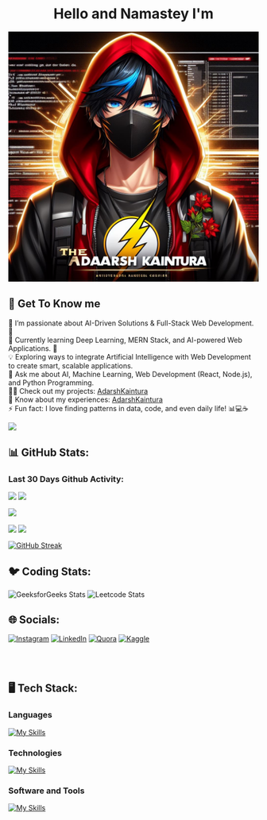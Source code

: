 <h1 align="center"> Hello and Namastey I'm </h1>

![logo](https://github.com/AdarshKaintura/AdarshKaintura/blob/main/thedarhbanner.jpeg)

## 💫 Get To Know me

🔭 I’m passionate about AI-Driven Solutions & Full-Stack Web Development. 🚀<br/>
🌱 Currently learning Deep Learning, MERN Stack, and AI-powered Web Applications. 🤖<br/>
💡 Exploring ways to integrate Artificial Intelligence with Web Development to create smart, scalable applications.<br/>
💬 Ask me about AI, Machine Learning, Web Development (React, Node.js), and Python Programming.<br/>
👨‍💻 Check out my projects: [AdarshKaintura](https://www.linkedin.com/in/adarsh-kaintura-08b096269/)<br/>
📄 Know about my experiences: [AdarshKaintura](https://www.linkedin.com/in/adarsh-kaintura-08b096269/)<br/>
⚡ Fun fact: I love finding patterns in data, code, and even daily life! 📊💻☕<br/>
<!--📫 How to reach me: [Linktree](https://linktr.ee/rahulb_001)<br/>-->

<img align="left" width="400" src="[(https://pin.it/5h3urp4)](https://www.google.com/url?sa=i&url=https%3A%2F%2Fwww.wallpaperflare.com%2Fsearch%3Fwallpaper%3Dcoder&psig=AOvVaw1pQKPdIbMJO1YPajaWWDo_&ust=1673364537857000&source=images&cd=vfe&ved=0CA8QjRxqFwoTCOjC3-DmuvwCFQAAAAAdAAAAABAR)">

</br>

## 📊 GitHub Stats:

### Last 30 Days Github Activity:
![](https://github-readme-activity-graph.vercel.app/graph?username=AdarshKaintura&bg_color=21232a&color=a8eeff&line=61dafb&point=f0fcff&area=true&hide_border=false)
![](http://github-profile-summary-cards.vercel.app/api/cards/profile-details?username=AdarshKaintura&theme=github_dark)

<!--![](http://github-profile-summary-cards.vercel.app/api/cards/most-commit-language?username=RahulBisht001&theme=github_dark)-->
<!--![](http://github-profile-summary-cards.vercel.app/api/cards/repos-per-language?username=RahulBisht001&theme=github_dark)-->
<!--![](https://github-readme-stats-eight-theta.vercel.app/api/top-langs/?username=RahulBisht001&layout=compact&langs_count=8&theme=react)-->
![](https://github-readme-stats-eight-theta.vercel.app/api/top-langs/?username=AdarshKaintura&layout=compact&langs_count=10&&theme=react)

![](http://github-profile-summary-cards.vercel.app/api/cards/stats?username=AdarshKaintura&theme=github_dark)
![](http://github-profile-summary-cards.vercel.app/api/cards/productive-time?username=AdarshKaintura&theme=github_dark&utcOffset=8)

[![GitHub Streak](https://github-readme-streak-stats.herokuapp.com?user=AdarshKaintura&theme=github-dark)](https://git.io/streak-stats)

## 🐦 Coding Stats:
![GeeksforGeeks Stats](https://geeks-for-geeks-stats-api.vercel.app/?userName=the_adarsh_kaintura)
![Leetcode Stats](https://leetcard.jacoblin.cool/adarshkaintura394)

## 🌐 Socials:
[![Instagram](https://img.shields.io/badge/Instagram-%23E4405F.svg?logo=Instagram&logoColor=white)](https://instagram.com/the_adarsh_kaintura) 
[![LinkedIn](https://img.shields.io/badge/LinkedIn-%230077B5.svg?logo=linkedin&logoColor=white)](https://linkedin.com/in/adarsh-kaintura-08b096269) 
[![Quora](https://img.shields.io/badge/Quora-%23B92B27.svg?logo=Quora&logoColor=white)](https://quora.com/profile/Adarsh-Kaintura-5)
[![Kaggle](https://img.shields.io/badge/Kaggle-%230077B5.svg?logo=Kaggle&logoColor=white)](https://www.kaggle.com/adarshkaintura)

<p align="left">

<!--<a href="https://www.codechef.com/users/rahulb_001" target="blank"><img align="center" src="https://cdn.jsdelivr.net/npm/simple-icons@3.1.0/icons/codechef.svg" alt="rahulb_001" height="30" width="40" /></a>-->
<!--<a href="https://codeforces.com/profile/x_man001" target="blank"><img align="center" src="https://raw.githubusercontent.com/rahuldkjain/github-profile-readme-generator/master/src/images/icons/Social/codeforces.svg" alt="x_man001" height="30" width="40" /></a>-->
<!--<a href="https://www.hackerearth.com/@rahulbisht1012" target="blank"><img align="center" src="https://raw.githubusercontent.com/AdarshKaintura/github-profile-readme-generator/master/src/images/icons/Social/hackerearth.svg" alt="@rahulbisht1012" height="30" width="40" /></a>-->

</p>

</br>
</br>

## 🖥️ Tech Stack:

### **Languages**
[![My Skills](https://skillicons.dev/icons?i=python,java,c,cpp,r,sql,matlab&theme=dark)](https://skillicons.dev)

### **Technologies**
[![My Skills](https://skillicons.dev/icons?i=tensorflow,keras,pytorch,sklearn,mongodb,express,react,nodejs&theme=dark)](https://skillicons.dev)

### **Software and Tools**
[![My Skills](https://skillicons.dev/icons?i=git,github,jupyter,vscode,figma,postman&theme=dark)](https://skillicons.dev)

